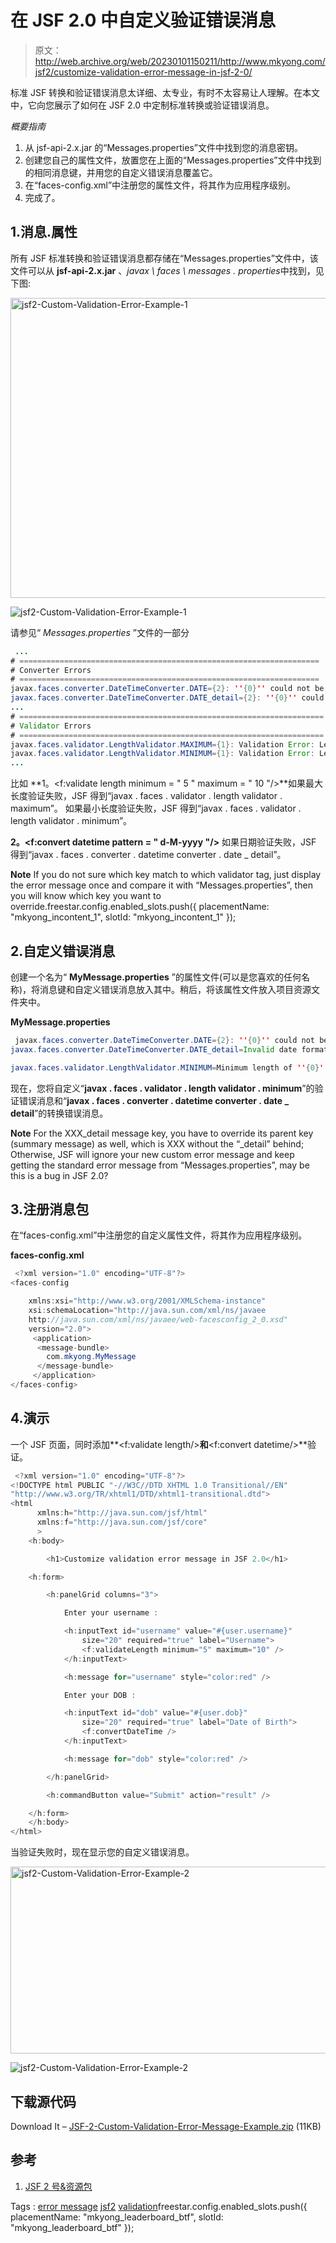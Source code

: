# 在 JSF 2.0 中自定义验证错误消息

> 原文：<http://web.archive.org/web/20230101150211/http://www.mkyong.com/jsf2/customize-validation-error-message-in-jsf-2-0/>

标准 JSF 转换和验证错误消息太详细、太专业，有时不太容易让人理解。在本文中，它向您展示了如何在 JSF 2.0 中定制标准转换或验证错误消息。

*概要指南*

1.  从 jsf-api-2.x.jar 的“Messages.properties”文件中找到您的消息密钥。
2.  创建您自己的属性文件，放置您在上面的“Messages.properties”文件中找到的相同消息键，并用您的自定义错误消息覆盖它。
3.  在“faces-config.xml”中注册您的属性文件，将其作为应用程序级别。
4.  完成了。

## 1.消息.属性

所有 JSF 标准转换和验证错误消息都存储在“Messages.properties”文件中，该文件可以从 **jsf-api-2.x.jar** 、*javax \ faces \ messages . properties*中找到，见下图:

<noscript><img src="img/638429f33c465ba27cf8f76d483b5599.png" alt="jsf2-Custom-Validation-Error-Example-1" title="jsf2-Custom-Validation-Error-Example-1" width="549" height="480" data-original-src="http://web.archive.org/web/20210305084916im_/http://www.mkyong.com/wp-content/uploads/2010/10/jsf2-Custom-Validation-Error-Example-1.png"/></noscript>

![jsf2-Custom-Validation-Error-Example-1](img/a8af84b3ba063c5f85b91e2f8ce9129b.png "jsf2-Custom-Validation-Error-Example-1")

请参见“ *Messages.properties* ”文件的一部分

```java
 ...
# ===================================================================
# Converter Errors
# ===================================================================
javax.faces.converter.DateTimeConverter.DATE={2}: ''{0}'' could not be understood as a date.
javax.faces.converter.DateTimeConverter.DATE_detail={2}: ''{0}'' could not be understood as a date. Example: {1} 
...
# ====================================================================
# Validator Errors
# ====================================================================
javax.faces.validator.LengthValidator.MAXIMUM={1}: Validation Error: Length is greater than allowable maximum of ''{0}''
javax.faces.validator.LengthValidator.MINIMUM={1}: Validation Error: Length is less than allowable minimum of ''{0}''
... 
```

比如
**1。<f:validate length minimum = " 5 " maximum = " 10 "/>**如果最大长度验证失败，JSF 得到“javax . faces . validator . length validator . maximum”。
如果最小长度验证失败，JSF 得到“javax . faces . validator . length validator . minimum”。

**2。<f:convert datetime pattern = " d-M-yyyy "/>**
如果日期验证失败，JSF 得到“javax . faces . converter . datetime converter . date _ detail”。

**Note**
If you do not sure which key match to which validator tag, just display the error message once and compare it with “Messages.properties”, then you will know which key you want to override.freestar.config.enabled_slots.push({ placementName: "mkyong_incontent_1", slotId: "mkyong_incontent_1" });

## 2.自定义错误消息

创建一个名为“ **MyMessage.properties** ”的属性文件(可以是您喜欢的任何名称)，将消息键和自定义错误消息放入其中。稍后，将该属性文件放入项目资源文件夹中。

**MyMessage.properties**

```java
 javax.faces.converter.DateTimeConverter.DATE={2}: ''{0}'' could not be understood as a date.
javax.faces.converter.DateTimeConverter.DATE_detail=Invalid date format.

javax.faces.validator.LengthValidator.MINIMUM=Minimum length of ''{0}'' is required. 
```

现在，您将自定义“**javax . faces . validator . length validator . minimum**”的验证错误消息和“**javax . faces . converter . datetime converter . date _ detail**”的转换错误消息。

**Note**
For the XXX_detail message key, you have to override its parent key (summary message) as well, which is XXX without the “_detail” behind; Otherwise, JSF will ignore your new custom error message and keep getting the standard error message from “Messages.properties”, may be this is a bug in JSF 2.0?

## 3.注册消息包

在“faces-config.xml”中注册您的自定义属性文件，将其作为应用程序级别。

**faces-config.xml**

```java
 <?xml version="1.0" encoding="UTF-8"?>
<faces-config

    xmlns:xsi="http://www.w3.org/2001/XMLSchema-instance"
    xsi:schemaLocation="http://java.sun.com/xml/ns/javaee 
    http://java.sun.com/xml/ns/javaee/web-facesconfig_2_0.xsd"
    version="2.0">
     <application>
	  <message-bundle>
	  	com.mkyong.MyMessage
	  </message-bundle>
     </application>
</faces-config> 
```

## 4.演示

一个 JSF 页面，同时添加**<f:validate length/>**和**<f:convert datetime/>**验证。

```java
 <?xml version="1.0" encoding="UTF-8"?>
<!DOCTYPE html PUBLIC "-//W3C//DTD XHTML 1.0 Transitional//EN" 
"http://www.w3.org/TR/xhtml1/DTD/xhtml1-transitional.dtd">
<html    
      xmlns:h="http://java.sun.com/jsf/html"
      xmlns:f="http://java.sun.com/jsf/core"
      >
    <h:body>

    	<h1>Customize validation error message in JSF 2.0</h1>

	<h:form>

		<h:panelGrid columns="3">

			Enter your username :

			<h:inputText id="username" value="#{user.username}" 
				size="20" required="true" label="Username">
				<f:validateLength minimum="5" maximum="10" />
			</h:inputText>

			<h:message for="username" style="color:red" />

			Enter your DOB :

			<h:inputText id="dob" value="#{user.dob}" 
				size="20" required="true" label="Date of Birth">
				<f:convertDateTime />
			</h:inputText>

			<h:message for="dob" style="color:red" />

		</h:panelGrid>

		<h:commandButton value="Submit" action="result" />

	</h:form>	
    </h:body>
</html> 
```

当验证失败时，现在显示您的自定义错误消息。

<noscript><img src="img/0e856568b65e3dbecb81d56c92c880df.png" alt="jsf2-Custom-Validation-Error-Example-2" title="jsf2-Custom-Validation-Error-Example-2" width="640" height="299" data-original-src="http://web.archive.org/web/20210305084916im_/http://www.mkyong.com/wp-content/uploads/2010/10/jsf2-Custom-Validation-Error-Example-2.png"/></noscript>

![jsf2-Custom-Validation-Error-Example-2](img/3f5836b04916439cebd2186e8aad1cf7.png "jsf2-Custom-Validation-Error-Example-2")

## 下载源代码

Download It – [JSF-2-Custom-Validation-Error-Message-Example.zip](http://web.archive.org/web/20210305084916/http://www.mkyong.com/wp-content/uploads/2010/10/JSF-2-Custom-Validation-Error-Message-Example.zip) (11KB)

## 参考

1.  [JSF 2 号&资源包](http://web.archive.org/web/20210305084916/http://www.mkyong.com/jsf2/jsf-2-0-and-resource-bundles-example/)

Tags : [error message](http://web.archive.org/web/20210305084916/https://mkyong.com/tag/error-message/) [jsf2](http://web.archive.org/web/20210305084916/https://mkyong.com/tag/jsf2/) [validation](http://web.archive.org/web/20210305084916/https://mkyong.com/tag/validation/)freestar.config.enabled_slots.push({ placementName: "mkyong_leaderboard_btf", slotId: "mkyong_leaderboard_btf" });<input type="hidden" id="mkyong-current-postId" value="7540">